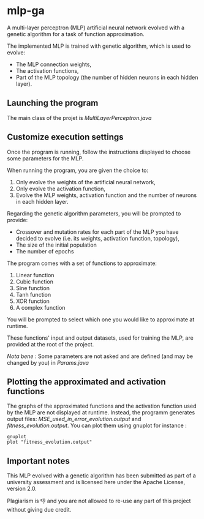 # mlp-ga
A multi-layer perceptron (MLP) artificial neural network evolved with a genetic algorithm for a task of function approximation.

The implemented MLP is trained with genetic algorithm, which is used to evolve:
- The MLP connection weights,
- The activation functions,
- Part of the MLP topology (the number of hidden neurons in each hidden layer).

## Launching the program
The main class of the projet is *MultiLayerPerceptron.java*

## Customize execution settings
Once the program is running, follow the instructions displayed to choose some parameters for the MLP.

When running the program, you are given the choice to:
1. Only evolve the weights of the artificial neural network,
2. Only evolve the activation function,
3. Evolve the MLP weights, activation function and the number of neurons in each hidden layer.

Regarding the genetic algorithm parameters, you will be prompted to provide:
- Crossover and mutation rates for each part of the MLP you have decided to evolve (i.e. its weights, activation function, topology),
- The size of the initial population
- The number of epochs

The program comes with a set of functions to approximate:
1. Linear function
2. Cubic function
3. Sine function
4. Tanh function
5. XOR function
6. A complex function

You will be prompted to select which one you would like to approximate at runtime.

These functions' input and output datasets, used for training the MLP, are provided at the root of the project.

*Nota bene* : Some parameters are not asked and are defined (and may be changed by you) in *Params.java*

## Plotting the approximated and activation functions
The graphs of the approximated functions and the activation function used by the MLP are not displayed at runtime. Instead, the programm generates output files: *MSE_used_in_error_evolution.output* and *fitness_evolution.output*. You can plot them using gnuplot for instance :
	
	gnuplot
	plot "fitness_evolution.output"

## Important notes
This MLP evolved with a genetic algorithm has been submitted as part of a university assessment and is licensed here under the Apache License, version 2.0.

Plagiarism is :thumbsdown: and you are not allowed to re-use any part of this project without giving due credit.
